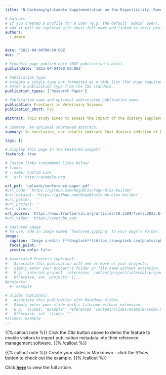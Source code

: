 ```yaml
---
title: 'N-Carbamoylglutamate Supplementation on the Digestibility, Rumen Fermentation, Milk Quality, Antioxidant Parameters, and Metabolites of Jersey Cattle in High-Altitude Areas'

# Authors
# If you created a profile for a user (e.g. the default `admin` user), write the username (folder name) here
# and it will be replaced with their full name and linked to their profile.
authors:
  - admin


date: '2022-04-04T00:00:00Z'
doi: ''

# Schedule page publish date (NOT publication's date).
publishDate: '2022-04-04T00:00:00Z'

# Publication type.
# Accepts a single type but formatted as a YAML list (for Hugo requirements).
# Enter a publication type from the CSL standard.
publication_types: ['Research Paper']

# Publication name and optional abbreviated publication name.
publication: Frontiers in Veterinary Science
publication_short: FVS

abstract: This study aimed to assess the impact of the dietary supplementation of N-carbamoylglutamate (NCG) on nutrient digestibility, rumen fermentation, milk quality, oxidative stress, and metabolites in the plasma and feces of Jersey cattle under high altitude with the hypoxic condition. A total of 14 healthy lactating Jersey dairy cows with similar body conditions were selected and randomly divided into 2 groups. The control group (CON group, N = 6 replicates) was fed with a conventional complete diet, whereas the experimental group (NCG group, N = 8 replicates) received 20 g/d per head NCG supplementation. The experiment lasted for 60 days, the adaptation period was 12 days, and the formal experiment period was 48 days. Except that the NCG group showed an upward trend in dry matter intake (DMI) (p = 0.09) and the fermentation parameters, the molar proportion of butyric acid tended to decrease (p = 0.08); the two groups had no significant differences (p > 0.05) in nutrients digestibility, plasma immunity, and antioxidant ability. However, compared with the CON group, the milk fat rate and blood oxygen saturation of the NCG group showed an upward trend (p = 0.09). For indexes associated with altitude stress, the contents of thyroxine, transferrin, and endothelin both decreased significantly (p < 0.05) in the NCG group. Meanwhile, heat shock protein (p = 0.07) and aldosterone (p = 0.06) also showed a downward trend. A total of 114 different metabolites were identified from feces and plasma, 42 metabolites were derived from plasma that mainly included 5 kinds of Super Class, and 72 metabolites were derived from feces that mainly included 9 kinds of Super Class. The significantly increased plasma differential metabolites were 2,5-dihydroxybenzoate and salicyluric acid, and the significantly increased fecal differential metabolites were Butenafine (fold change > 2). Pathway analysis showed that after applying NCG as a feed additive, the changes of the Jersey dairy cows mainly focused on amino acid metabolism and lipid metabolism. These results indicated that adding NCG to the diet can prevent the hypoxic stress state of lactating Jersey cows in high-altitude areas and has a tendency to improve milk quality.

# Summary. An optional shortened abstract.
summary: In conclusion, our results indicate that dietary addition of NCG with 20 (g/d/head) can regulate index associated with altitude stress such as thyroxine, transferrin, and endothelin in lactating Jersey cattle at high altitude, and is conducive to the improvement of blood oxygen saturation, thus alleviating the hypoxia stress state of Jersey cattle. The addition of NCG does not affect the nutrient digestion and immunity, but it tends to increase milk fat and affects the rumen fermentation parameters and causes butyric acid to decrease tendency. Analysis of 114 differential metabolites identified from plasma samples and feces samples showed that these changes were mainly reflected in amino acid metabolism and lipid metabolism. These data suggest that NCG is still beneficial to the improvement of physiological state and production performance of Jersey cattle at high-altitude areas, which provide theoretical basis for NCG to prevent altitude sickness and regulate nutritional physiology of dairy cows. However, the additive dosage needs to further consider the impact of environmental factors and interspecies differences.

tags: []

# Display this page in the Featured widget?
featured: true

# Custom links (uncomment lines below)
# links:
# - name: Custom Link
#   url: http://example.org

url_pdf: 'uploads/conference-paper.pdf'
#url_code: 'https://github.com/HugoBlox/hugo-blox-builder'
#url_dataset: 'https://github.com/HugoBlox/hugo-blox-builder'
#url_poster: ''
#url_project: ''
#url_slides: ''
url_source: 'https://www.frontiersin.org/articles/10.3389/fvets.2022.848912/full'
#url_video: 'https://youtube.com'

# Featured image
# To use, add an image named `featured.jpg/png` to your page's folder.
image:
  caption: 'Image credit: [**Unsplash**](https://unsplash.com/photos/pLCdAaMFLTE)'
  focal_point: ''
  preview_only: false

# Associated Projects (optional).
#   Associate this publication with one or more of your projects.
#   Simply enter your project's folder or file name without extension.
#   E.g. `internal-project` references `content/project/internal-project/index.md`.
#   Otherwise, set `projects: []`.
#projects:
  #- example

# Slides (optional).
#   Associate this publication with Markdown slides.
#   Simply enter your slide deck's filename without extension.
#   E.g. `slides: "example"` references `content/slides/example/index.md`.
#   Otherwise, set `slides: ""`.
#slides: example
---
```


{{% callout note %}}
Click the _Cite_ button above to demo the feature to enable visitors to import publication metadata into their reference management software.
{{% /callout %}}

{{% callout note %}}
Create your slides in Markdown - click the _Slides_ button to check out the example.
{{% /callout %}}

Click [**here**](https://www.frontiersin.org/articles/10.3389/fvets.2022.848912/full) to view the full article.